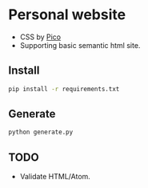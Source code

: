 # Personal website
* CSS by [Pico](https://picocss.com)
* Supporting basic semantic html site.

## Install
```bash
pip install -r requirements.txt
```

## Generate
```bash
python generate.py
```

## TODO
* Validate HTML/Atom.
